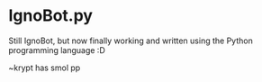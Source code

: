 # IgnoBot.py
Still IgnoBot, but now finally working and written using the Python programming language :D

~krypt has smol pp
